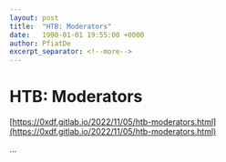 ```yaml
---
layout: post
title:  "HTB: Moderators"
date:   1990-01-01 19:55:00 +0000
author: PfiatDe
excerpt_separator: <!--more-->
---
```


# HTB: Moderators
[https://0xdf.gitlab.io/2022/11/05/htb-moderators.html](https://0xdf.gitlab.io/2022/11/05/htb-moderators.html)

...
<!--more-->
